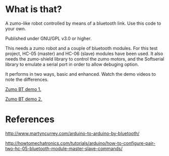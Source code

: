 
What is that?
====

A zumo-like robot controlled by means of a bluetooth link. Use this code to your own.

Published under GNU/GPL v3.0 or higher.

This needs a zumo robot and a couple of bluetooth modules. For this test project, HC-05 (master) and HC-06 (slave) modules have been used. It also needs the zumo-shield library to control the zumo motors, and the Softserial library to emulate a serial port in order to allow debuging option.

It performs in two ways, basic and enhanced. Watch the demo videos to note the differences.

[Zumo BT demo 1.](https://youtu.be/KwbJjagYLGY)

[Zumo BT demo 2.](https://youtu.be/FRAwHKxp5as)


References
=======

http://www.martyncurrey.com/arduino-to-arduino-by-bluetooth/

http://howtomechatronics.com/tutorials/arduino/how-to-configure-pair-two-hc-05-bluetooth-module-master-slave-commands/